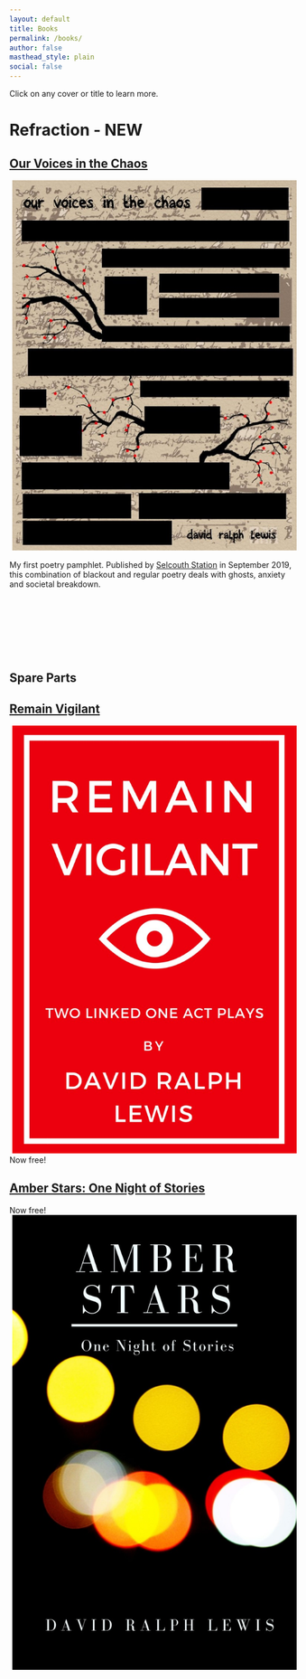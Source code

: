 ```yaml
---
layout: default
title: Books
permalink: /books/
author: false
masthead_style: plain
social: false
---
```

Click on any cover or title to learn more.

# Refraction - NEW

## [Our Voices in the Chaos]()
<a href="/remainvigilant/"><img src="/assets/images/site/ourvoices.jpg" alt="Our Voices in the Chaos" class="textright" style="display: inline; margin: 0 5px;"></a>

My first poetry pamphlet. Published by [Selcouth Station](https://www.selcouthstation.com/product-page/our-voices-in-the-chaos) in September 2019, this combination of blackout and regular poetry deals with ghosts, anxiety and societal breakdown.

<br/>
<br/>
<br/>
<br/>
<br/>
<br/>

## Spare Parts

## [Remain Vigilant](/remainvigilant)
<a href="/remainvigilant/"><img src="/assets/images/site/remain.jpg" alt="Remain Vigilant" class="textleft" style="display: inline; margin: 0 5px;"></a>
Now free!
## [Amber Stars: One Night of Stories](/amberstars)
Now free!<a href="/amberstars/"><img src="/assets/images/site/amberstars.jpg" alt="Amber Stars: One Night of Stories" class="textright" style="display: inline; margin: 0 5px;"></a>
